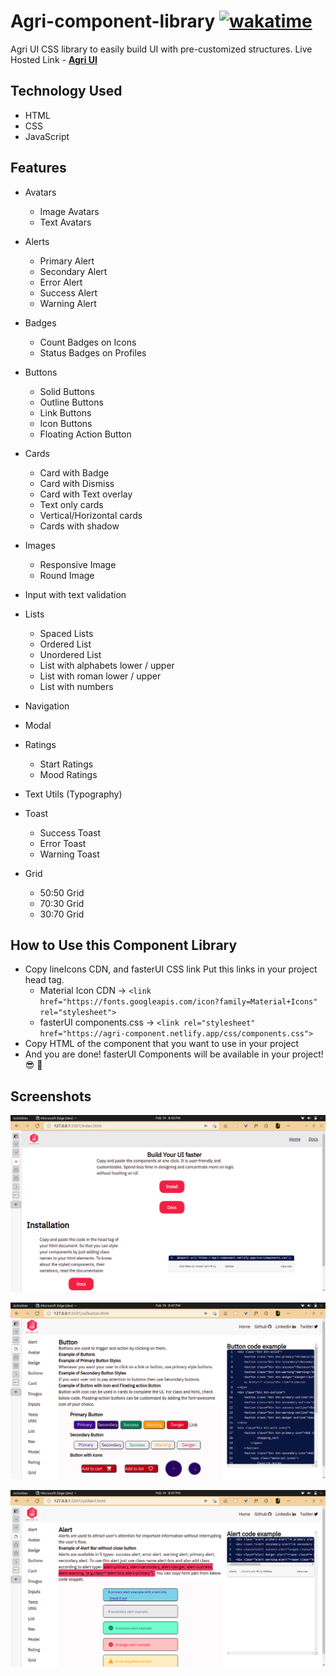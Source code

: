 # Agri-component-library [![wakatime](https://wakatime.com/badge/user/e3811de2-0a52-4ea2-9086-f609b86ecb77/project/99836ca1-f806-4485-9a57-7d1df69ba485.svg)](https://wakatime.com/badge/user/e3811de2-0a52-4ea2-9086-f609b86ecb77/project/99836ca1-f806-4485-9a57-7d1df69ba485)

Agri UI CSS library to easily build UI with pre-customized structures.
Live Hosted Link - **[Agri UI](https://agri-component.netlify.app/)**

## Technology Used

- HTML
- CSS
- JavaScript

## Features

- Avatars
  - Image Avatars
  - Text Avatars
- Alerts
  - Primary Alert
  - Secondary Alert
  - Error Alert
  - Success Alert
  - Warning Alert
- Badges
  - Count Badges on Icons
  - Status Badges on Profiles
- Buttons
  - Solid Buttons
  - Outline Buttons
  - Link Buttons
  - Icon Buttons
  - Floating Action Button
- Cards

  - Card with Badge
  - Card with Dismiss
  - Card with Text overlay
  - Text only cards
  - Vertical/Horizontal cards
  - Cards with shadow
- Images
  - Responsive Image
  - Round Image
- Input with text validation
- Lists
  - Spaced Lists
  - Ordered List
  - Unordered List
  - List with alphabets lower / upper
  - List with roman lower / upper
  - List with numbers
- Navigation
- Modal
- Ratings
  - Start Ratings
  - Mood Ratings
- Text Utils (Typography)
- Toast

  - Success Toast
  - Error Toast
  - Warning Toast
- Grid
  - 50:50 Grid
  - 70:30 Grid
  - 30:70 Grid

## How to Use this Component Library

- Copy lineIcons CDN, and fasterUI CSS link Put this links in your project head tag.
  - Material Icon CDN        ->  ``<link href="https://fonts.googleapis.com/icon?family=Material+Icons" rel="stylesheet">``
  - fasterUI components.css  ->  ``<link rel="stylesheet" href="https://agri-component.netlify.app/css/components.css">``
- Copy HTML of the component that you want to use in your project
- And you are done! fasterUI Components will be available in your project! 😎 🥳

## Screenshots
![1645283915282.png](image/README/1645283915282.png)

![1645283962852.png](image/README/1645283962852.png) 

![1645283880384.png](image/README/1645283880384.png)
